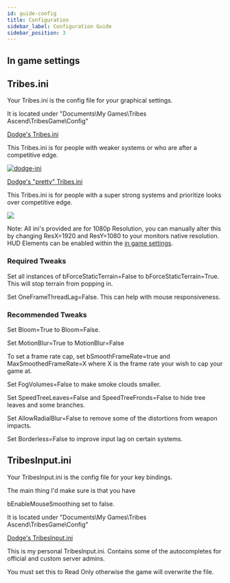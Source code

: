 ```yaml
---
id: guide-config
title: Configuration
sidebar_label: Configuration Guide
sidebar_position: 3
---
```


## In game settings

## Tribes.ini

Your Tribes.ini is the config file for your graphical settings. 

It is located under "Documents\My Games\Tribes Ascend\TribesGame\Config\"

[Dodge's Tribes.ini](/text/dodges-ini/tribes.ini) 

This Tribes.ini is for people with weaker systems or who are after a competitive edge.

[![dodge-ini](/img/dodge-ini.png)](/text/dodges-ini/tribes.ini)

[Dodge's "pretty" Tribes.ini](/text/dodges-pretty-ini/tribes.ini)

This Tribes.ini is for people with a super strong systems and prioritize looks over competitive edge. 

[![](/img/dodge-pretty-ini.png)](/text/dodges-pretty-ini/tribes.ini)

Note: All ini's provided are for 1080p Resolution, you can manually alter this by changing ResX=1920 and ResY=1080 to your monitors native resolution. HUD Elements can be enabled within the [in game settings](guide-config#in-game-settings).

### Required Tweaks

Set all instances of bForceStaticTerrain=False to bForceStaticTerrain=True. This will stop terrain from popping in.

Set OneFrameThreadLag=False. This can help with mouse responsiveness.

### Recommended Tweaks

Set Bloom=True to Bloom=False.

Set MotionBlur=True to MotionBlur=False

To set a frame rate cap, set bSmoothFrameRate=true and MaxSmoothedFrameRate=X where X is the frame rate your wish to cap your game at.

Set FogVolumes=False to make smoke clouds smaller.

Set SpeedTreeLeaves=False and SpeedTreeFronds=False to hide tree leaves and some branches.

Set AllowRadialBlur=False to remove some of the distortions from weapon impacts.

Set Borderless=False to improve input lag on certain systems.


## TribesInput.ini

Your TribesInput.ini is the config file for your key bindings.

The main thing I'd make sure is that you have 

bEnableMouseSmoothing set to false.

It is located under "Documents\My Games\Tribes Ascend\TribesGame\Config\"

[Dodge's TribesInput.ini](/text/dodges-input-ini/tribesinput.ini) 

This is my personal TribesInput.ini. Contains some of the autocompletes for official and custom server admins.

You must set this to Read Only otherwise the game will overwrite the file. 